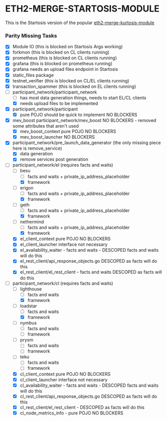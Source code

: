 ETH2-MERGE-STARTOSIS-MODULE
===========================

This is the Startosis version of the popular [eth2-merge-kurtosis-module](https://github.com/kurtosis-tech/eth2-merge-kurtosis-module/)


### Parity Missing Tasks

- [x] Module IO (this is blocked on Startosis Args working)
- [x] forkmon (this is blocked on CL clients running)
- [x] prometheus (this is blocked on CL clients running)
- [x] grafana (this is blocked on prometheus running)
- [x] grafana needs an upload files endpoint in Startosis
- [x] static_files package
- [x] testnet_verifier (this is blocked on CL/EL clients running)
- [x] transaction_spammer (this is blocked on EL clients running)
- [ ] participant_network/participant_network
  - [ ] has most data generation things, needs to start EL/CL clients
  - [x] needs upload files to be implemented
- [x] participant_network/participant
  - [x] pure POJO should be quick to implement NO BLOCKERS
- [x] mev_boost participant_network/mev_boost NO BLOCKERS - removed some attributes that aren't used
  - [x] mev_boost_context pure POJO NO BLOCKERS
  - [x] mev_boost_launcher NO BLOCKERS
- [x] participant_network/pre_launch_data_generator (the only missing piece here is remove_service)
  - [x] data generation
  - [x] remove services post generation
- [ ] participant_network/el (requires facts and waits)
  - [ ] besu
    - [ ] facts and waits + private_ip_address_placeholder
    - [x] framework
  - [ ] erigon
    - [ ] facts and waits + private_ip_address_placeholder
    - [x] framework
  - [ ] geth
    - [ ] facts and waits + private_ip_address_placeholder
    - [x] framework
  - [ ] nethermind
    - [ ] facts and waits + private_ip_address_placeholder
    - [x] framework
  - [x] el_client_context pure POJO NO BLOCKERS
  - [x] el_client_launcher interface not necessary
  - [x] el_availability_waiter - facts and waits - DESCOPED facts and waits will do this
  - [x] el_rest_client/api_response_objects.go DESCOPED as facts will do this
  - [x] el_rest_client/el_rest_client - facts and waits  DESCOPED as facts will do this
- [ ] participant_network/cl (requires facts and waits)
  - [ ] lighthouse 
    - [ ] facts and waits
    - [x] framework
  - [ ] loadstar
    - [ ] facts and waits
    - [x] framework
  - [ ] nymbus
    - [ ] facts and waits
    - [ ] framework  
  - [ ] prysm
    - [ ] facts and waits
    - [ ] framework
  - [ ] teku
    - [ ] facts and waits
    - [ ] framework  
  - [x] cl_client_context pure POJO NO BLOCKERS
  - [x] cl_client_launcher interface not necessary
  - [x] cl_availability_waiter - facts and waits - DESCOPED facts and waits will do this
  - [x] cl_rest_client/api_response_objects.go DESCOPED as facts will do this
  - [x] cl_rest_client/el_rest_client - DESCOPED as facts will do this
  - [x] cl_node_metrics_info - pure POJO NO BLOCKERS